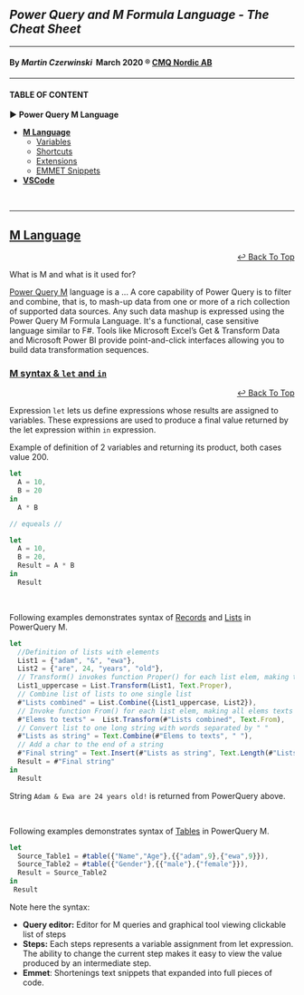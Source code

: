 ## ___Power Query and M Formula Language - The Cheat Sheet___
---
#### By&nbsp;___Martin&nbsp;Czerwinski___ &nbsp;March&nbsp;2020&nbsp;®&nbsp;[__CMQ__&nbsp;Nordic&nbsp;AB](www.cmq.se "www.cmq.se (Martin Czerwinski @ CMQ Nordic AB)")
---

#### __TABLE OF CONTENT__
 ► __Power Query M Language__
  - [__M Language__](#m-language "What is M and what is it used for?") 
    - [Variables](#Variables "Switch between shells that power the terminal")
    - [Shortcuts](#useful-vscode-shortcuts "Our most frequently used shortcuts")
    - [Extensions](#useful-VSCode-extensions "Useful VSCode Extensions")
    - [EMMET Snippets](#useful-emmet-snippets "Useful EMMET Snippets")
  - [__VSCode__](#vscode "What is VSCode and what is build in?") 

<br>

---

<article>

## [__M Language__]()
<p align=right><a align=right href="#table-of-content">↩ Back To Top</a></p>

<section>

<article>

What is M and what is it used for?

[Power Query M](https://docs.microsoft.com/en-us/powerquery-m/) language is a ...  A core capability of Power Query is to filter and combine, that is, to mash-up data from one or more of a rich collection of supported data sources. Any such data mashup is expressed using the Power Query M Formula Language. It's a functional, case sensitive language similar to F#. Tools like Microsoft Excel’s Get & Transform Data and Microsoft Power BI provide point-and-click interfaces allowing you to build data transformation sequences.

</article>

### __[M syntax & `let` and `in`]()__
<p align=right><a align=right href="#table-of-content">↩ Back To Top</a></p>

Expression `let` lets us define expressions whose results are assigned to variables. These expressions are used to produce a final value returned by the let expression within `in` expression.

Example of definition of 2 variables and returning its product, both cases value 200.
```javascript
let
  A = 10,
  B = 20
in
  A * B

// equeals // 

let
  A = 10,
  B = 20,
  Result = A * B
in
  Result
```

<br>

Following examples demonstrates syntax of [Records](https://ssbi-blog.de/blog/technical-topics-english/records-in-power-query-how-when-and-why/ "Good tutorial about Records in PowerQuery M") and [Lists](https://ssbi-blog.de/blog/technical-topics-english/lists-in-power-query-how-when-and-why/ "Good tutorial about Lists in PowerQuery M") in PowerQuery M.

```javascript
let
  //Definition of lists with elements
  List1 = {"adam", "&", "ewa"},
  List2 = {"are", 24, "years", "old"},
  // Transform() invokes function Proper() for each list elem, making them uppercase
  List1_uppercase = List.Transform(List1, Text.Proper),
  // Combine list of lists to one single list
  #"Lists combined" = List.Combine({List1_uppercase, List2}),
  // Invoke function From() for each list elem, making all elems texts
  #"Elems to texts" =  List.Transform(#"Lists combined", Text.From),
  // Convert list to one long string with words separated by " "
  #"Lists as string" = Text.Combine(#"Elems to texts", " "),
  // Add a char to the end of a string  
  #"Final string" = Text.Insert(#"Lists as string", Text.Length(#"Lists as string"),"!"),
  Result = #"Final string"
in
  Result
```

String `Adam & Ewa are 24 years old!` is returned from PowerQuery above.

<br>

Following examples demonstrates syntax of [Tables](https://ssbi-blog.de/blog/technical-topics-english/tables-in-power-query-how-when-and-why/ "Good tutorial about Tables in PowerQuery M") in PowerQuery M.

```javascript
let
  Source_Table1 = #table({"Name","Age"},{{"adam",9},{"ewa",9}}),
  Source_Table2 = #table({"Gender"},{{"male"},{"female"}}),
  Result = Source_Table2
in
 Result
```

Note here the syntax:

 - __Query editor:__ Editor for M queries and graphical tool viewing clickable list of steps 
 - __Steps:__ Each steps represents a variable assignment from let expression. The ability to change the current step makes it easy to view the value produced by an intermediate step. 
 - __Emmet__: Shortenings text snippets that expanded into full pieces of code.



<article>

</article>


<article>

</article>

</section>